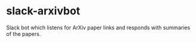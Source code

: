 # slack-arxivbot
Slack bot which listens for ArXiv paper links and responds with summaries of the papers.
